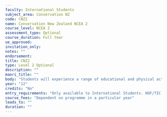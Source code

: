 ```yaml
---
faculty: International Students
subject_area: Conservation NZ
code: CNZ2
name: Conservation New Zealand NCEA 2
course_level: NCEA 2
assessment_type: Optional
course_duration: Full Year
ue_approved: 
invitation_only: 
notes: ""
endorsement: 
title: CNZ2
type: Level 2 Optional
description: ""
maori_title: ""
body: "Students will experience a range of educational and physical activities in and out of the school environment."
year: "12"
credits: "No"
entry_requirements: "Only available to International Students. HOF/TIC approval."
course_fees: "Dependent on programme in a particular year"
leads_to: ""
duration: ""
---
```

